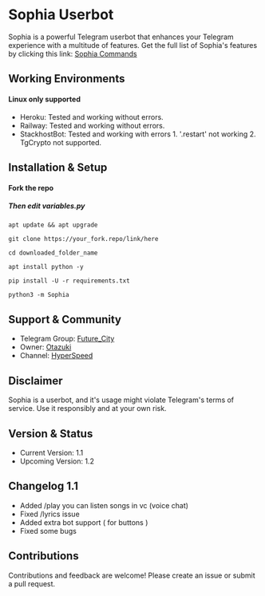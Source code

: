 # Sophia Userbot
Sophia is a powerful Telegram userbot that enhances your Telegram experience with a multitude of features.
Get the full list of Sophia's features by clicking this link: [Sophia Commands](http://graph.org/Sophia-Commands-01-30)
## Working Environments
#### Linux only supported
 * Heroku: Tested and working without errors.
 * Railway: Tested and working without errors.
 * StackhostBot: Tested and working with errors 1. '.restart' not working 2. TgCrypto not supported.
## Installation & Setup
#### Fork the repo
##### Then edit variables.py

`apt update && apt upgrade`

`git clone https://your_fork.repo/link/here`

`cd downloaded_folder_name`

`apt install python -y`

`pip install -U -r requirements.txt`

`python3 -m Sophia`
## Support & Community
 * Telegram Group: [Future_City](https://t.me/FutureCity005)
 * Owner: [Otazuki](https://t.me/Otazuki)
 * Channel: [HyperSpeed](https://t.me/Hyper_Speed0)
## Disclaimer
Sophia is a userbot, and it's usage might violate Telegram's terms of service. Use it responsibly and at your own risk.
## Version & Status
 * Current Version: 1.1
 * Upcoming Version: 1.2
## Changelog 1.1
 * Added /play you can listen songs in vc (voice chat)
 * Fixed /lyrics issue
 * Added extra bot support ( for buttons )
 * Fixed some bugs
## Contributions
Contributions and feedback are welcome! Please create an issue or submit a pull request.
